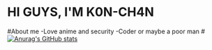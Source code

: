 # HI GUYS, I'M K0N-CH4N
#About me
-Love anime and security
-Coder or maybe a poor man
#[![Anurag's GitHub stats](https://github-readme-stats.vercel.app/api?username=tiyeume25112004)](https://github.com/anuraghazra/github-readme-stats)
